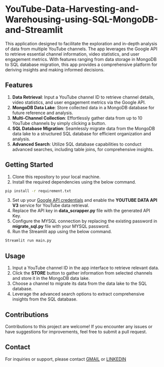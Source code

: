 # YouTube-Data-Harvesting-and-Warehousing-using-SQL-MongoDB-and-Streamlit
 This application designed to facilitate the exploration and in-depth analysis of data from multiple YouTube channels. The app leverages the Google API to retrieve essential channel information, video statistics, and user engagement metrics. With features ranging from data storage in MongoDB to SQL database migration, this app provides a comprehensive platform for deriving insights and making informed decisions.

## Features

1. **Data Retrieval**: Input a YouTube channel ID to retrieve channel details, video statistics, and user engagement metrics via the Google API.
2. **MongoDB Data Lake**: Store collected data in a MongoDB database for future reference and analysis.
3. **Multi-Channel Collection**: Effortlessly gather data from up to 10 YouTube channels by simply clicking a button.
4. **SQL Database Migration**: Seamlessly migrate data from the MongoDB data lake to a structured SQL database for efficient organization and analysis.
5. **Advanced Search**: Utilize SQL database capabilities to conduct advanced searches, including table joins, for comprehensive insights.

## Getting Started

1. Clone this repository to your local machine.
2. Install the required dependencies using the below command.
```bash
pip install -r requirement.txt
```
3. Set up your [Google API credentials](https://support.google.com/googleapi/answer/6158862?hl=en) and enable the **YOUTUBE DATA API V3** service for YouTube data retrieval.
4. Replace the API key in **data_scrapper.py** file with the generated API Key. 
5. Configure the MYSQL connection by replacing the existing password in **migrate_sql.py** file with your MYSQL password. 
6. Run the Streamlit app using the below command.
   
```bash
Streamlit run main.py
```

## Usage
1. Input a YouTube channel ID in the app interface to retrieve relevant data.
2. Click the **STORE** button to gather information from selected channels and store it in the MongoDB data lake.
3. Choose a channel to migrate its data from the data lake to the SQL database.
4. Leverage the advanced search options to extract comprehensive insights from the SQL database.

## Contributions
Contributions to this project are welcome! If you encounter any issues or have suggestions for improvements, feel free to submit a pull request.

## Contact
For inquiries or support, please contact [GMAIL](balajigurusamy99@gmail.com) or 
[LINKEDIN](www.linkedin.com/in/balajiguru)

